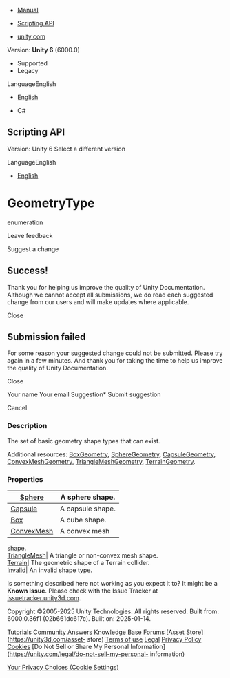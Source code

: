 [ ]()

  * [Manual](../Manual/index.html)
  * [Scripting API](../ScriptReference/index.html)

  * [unity.com](https://unity.com/)

Version: **Unity 6** (6000.0)

  * Supported
  * Legacy

LanguageEnglish

  * [English]()

  * C#

[ ](https://docs.unity3d.com)

## Scripting API

Version: Unity 6 Select a different version

LanguageEnglish

  * [English]()

# GeometryType

enumeration

Leave feedback

Suggest a change

## Success!

Thank you for helping us improve the quality of Unity Documentation. Although
we cannot accept all submissions, we do read each suggested change from our
users and will make updates where applicable.

Close

## Submission failed

For some reason your suggested change could not be submitted. Please <a>try
again</a> in a few minutes. And thank you for taking the time to help us
improve the quality of Unity Documentation.

Close

Your name Your email Suggestion* Submit suggestion

Cancel

[ ]()

### Description

The set of basic geometry shape types that can exist.

Additional resources: [BoxGeometry](LowLevelPhysics.BoxGeometry.html),
[SphereGeometry](LowLevelPhysics.SphereGeometry.html),
[CapsuleGeometry](LowLevelPhysics.CapsuleGeometry.html),
[ConvexMeshGeometry](LowLevelPhysics.ConvexMeshGeometry.html),
[TriangleMeshGeometry](LowLevelPhysics.TriangleMeshGeometry.html),
[TerrainGeometry](LowLevelPhysics.TerrainGeometry.html).

### Properties

[Sphere](LowLevelPhysics.GeometryType.Sphere.html)| A sphere shape.  
---|---  
[Capsule](LowLevelPhysics.GeometryType.Capsule.html)| A capsule shape.  
[Box](LowLevelPhysics.GeometryType.Box.html)| A cube shape.  
[ConvexMesh](LowLevelPhysics.GeometryType.ConvexMesh.html)| A convex mesh
shape.  
[TriangleMesh](LowLevelPhysics.GeometryType.TriangleMesh.html)| A triangle or
non-convex mesh shape.  
[Terrain](LowLevelPhysics.GeometryType.Terrain.html)| The geometric shape of a
Terrain collider.  
[Invalid](LowLevelPhysics.GeometryType.Invalid.html)| An invalid shape type.  
  
Is something described here not working as you expect it to? It might be a
**Known Issue**. Please check with the Issue Tracker at
[issuetracker.unity3d.com](https://issuetracker.unity3d.com).

Copyright ©2005-2025 Unity Technologies. All rights reserved. Built from:
6000.0.36f1 (02b661dc617c). Built on: 2025-01-14.

[Tutorials](https://unity3d.com/learn) [Community
Answers](https://answers.unity3d.com) [Knowledge
Base](https://support.unity3d.com/hc/en-us)
[Forums](https://forum.unity3d.com) [Asset Store](https://unity3d.com/asset-
store) [Terms of use](https://docs.unity3d.com/Manual/TermsOfUse.html)
[Legal](https://unity.com/legal) [Privacy
Policy](https://unity.com/legal/privacy-policy)
[Cookies](https://unity.com/legal/cookie-policy) [Do Not Sell or Share My
Personal Information](https://unity.com/legal/do-not-sell-my-personal-
information)

[Your Privacy Choices (Cookie Settings)](javascript:void\(0\);)

